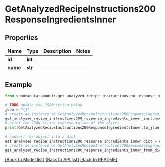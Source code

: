 # GetAnalyzedRecipeInstructions200ResponseIngredientsInner


## Properties

Name | Type | Description | Notes
------------ | ------------- | ------------- | -------------
**id** | **int** |  | 
**name** | **str** |  | 

## Example

```python
from spoonacular.models.get_analyzed_recipe_instructions200_response_ingredients_inner import GetAnalyzedRecipeInstructions200ResponseIngredientsInner

# TODO update the JSON string below
json = "{}"
# create an instance of GetAnalyzedRecipeInstructions200ResponseIngredientsInner from a JSON string
get_analyzed_recipe_instructions200_response_ingredients_inner_instance = GetAnalyzedRecipeInstructions200ResponseIngredientsInner.from_json(json)
# print the JSON string representation of the object
print(GetAnalyzedRecipeInstructions200ResponseIngredientsInner.to_json())

# convert the object into a dict
get_analyzed_recipe_instructions200_response_ingredients_inner_dict = get_analyzed_recipe_instructions200_response_ingredients_inner_instance.to_dict()
# create an instance of GetAnalyzedRecipeInstructions200ResponseIngredientsInner from a dict
get_analyzed_recipe_instructions200_response_ingredients_inner_from_dict = GetAnalyzedRecipeInstructions200ResponseIngredientsInner.from_dict(get_analyzed_recipe_instructions200_response_ingredients_inner_dict)
```
[[Back to Model list]](../README.md#documentation-for-models) [[Back to API list]](../README.md#documentation-for-api-endpoints) [[Back to README]](../README.md)


